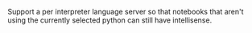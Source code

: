 Support a per interpreter language server so that notebooks that aren't using the currently selected python can still have intellisense.
